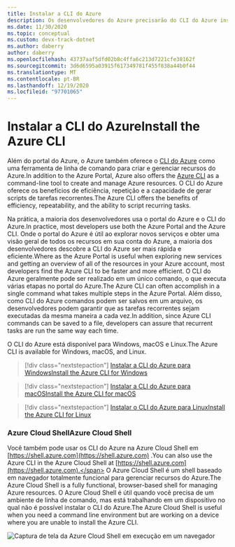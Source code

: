 ```yaml
---
title: Instalar a CLI do Azure
description: Os desenvolvedores do Azure precisarão do CLI do Azure instalado, portanto, este artigo descreve por que você precisa da CLI e onde baixá-la e instalá-la.
ms.date: 11/30/2020
ms.topic: conceptual
ms.custom: devx-track-dotnet
ms.author: daberry
author: daberry
ms.openlocfilehash: 43737aaf5dfd02b8c4ffa6c213d7221cfe38162f
ms.sourcegitcommit: 3d6d6595a03915f617349781f455f838a44b0f44
ms.translationtype: MT
ms.contentlocale: pt-BR
ms.lasthandoff: 12/19/2020
ms.locfileid: "97701065"
---
```

# <a name="install-the-azure-cli"></a><span data-ttu-id="97c33-103">Instalar a CLI do Azure</span><span class="sxs-lookup"><span data-stu-id="97c33-103">Install the Azure CLI</span></span>

<span data-ttu-id="97c33-104">Além do portal do Azure, o Azure também oferece o [CLI do Azure](/cli/azure/) como uma ferramenta de linha de comando para criar e gerenciar recursos do Azure.</span><span class="sxs-lookup"><span data-stu-id="97c33-104">In addition to the Azure Portal, Azure also offers the [Azure CLI](/cli/azure/) as a command-line tool to create and manage Azure resources.</span></span> <span data-ttu-id="97c33-105">O CLI do Azure oferece os benefícios de eficiência, repetição e a capacidade de gerar scripts de tarefas recorrentes.</span><span class="sxs-lookup"><span data-stu-id="97c33-105">The Azure CLI offers the benefits of efficiency, repeatability, and the ability to script recurring tasks.</span></span>  

<span data-ttu-id="97c33-106">Na prática, a maioria dos desenvolvedores usa o portal do Azure e o CLI do Azure.</span><span class="sxs-lookup"><span data-stu-id="97c33-106">In practice, most developers use both the Azure Portal and the Azure CLI.</span></span> <span data-ttu-id="97c33-107">Onde o portal do Azure é útil ao explorar novos serviços e obter uma visão geral de todos os recursos em sua conta do Azure, a maioria dos desenvolvedores descobre a CLI do Azure ser mais rápida e eficiente.</span><span class="sxs-lookup"><span data-stu-id="97c33-107">Where as the Azure Portal is useful when exploring new services and getting an overview of all of the resources in your Azure account, most developers find the Azure CLI to be faster and more efficient.</span></span>  <span data-ttu-id="97c33-108">O CLI do Azure geralmente pode ser realizado em um único comando, o que executa várias etapas no portal do Azure.</span><span class="sxs-lookup"><span data-stu-id="97c33-108">The Azure CLI can often accomplish in a single command what takes multiple steps in the Azure Portal.</span></span>  <span data-ttu-id="97c33-109">Além disso, como CLI do Azure comandos podem ser salvos em um arquivo, os desenvolvedores podem garantir que as tarefas recorrentes sejam executadas da mesma maneira a cada vez.</span><span class="sxs-lookup"><span data-stu-id="97c33-109">In addition, since Azure CLI commands can be saved to a file, developers can assure that recurrent tasks are run the same way each time.</span></span>

<span data-ttu-id="97c33-110">O CLI do Azure está disponível para Windows, macOS e Linux.</span><span class="sxs-lookup"><span data-stu-id="97c33-110">The Azure CLI is available for Windows, macOS, and Linux.</span></span>

> [!div class="nextstepaction"]
> [<span data-ttu-id="97c33-111">Instalar a CLI do Azure para Windows</span><span class="sxs-lookup"><span data-stu-id="97c33-111">Install the Azure CLI for Windows</span></span>](/cli/azure/install-azure-cli-windows?tabs=azure-cli)

> [!div class="nextstepaction"]
> [<span data-ttu-id="97c33-112">Instalar a CLI do Azure para macOS</span><span class="sxs-lookup"><span data-stu-id="97c33-112">Install the Azure CLI for macOS</span></span>](/cli/azure/install-azure-cli-macos)

> [!div class="nextstepaction"]
> [<span data-ttu-id="97c33-113">Instalar o CLI do Azure para Linux</span><span class="sxs-lookup"><span data-stu-id="97c33-113">Install the Azure CLI for Linux</span></span>](/cli/azure/install-azure-cli-linux)

### <a name="azure-cloud-shell"></a><span data-ttu-id="97c33-114">Azure Cloud Shell</span><span class="sxs-lookup"><span data-stu-id="97c33-114">Azure Cloud Shell</span></span>

<span data-ttu-id="97c33-115">Você também pode usar os CLI do Azure na Azure Cloud Shell em [https://shell.azure.com](https://shell.azure.com) .</span><span class="sxs-lookup"><span data-stu-id="97c33-115">You can also use the Azure CLI in the Azure Cloud Shell at [https://shell.azure.com](https://shell.azure.com).</span></span>  <span data-ttu-id="97c33-116">O Azure Cloud Shell é um shell baseado em navegador totalmente funcional para gerenciar recursos do Azure.</span><span class="sxs-lookup"><span data-stu-id="97c33-116">The Azure Cloud Shell is a fully functional, browser-based shell for managing Azure resources.</span></span>  <span data-ttu-id="97c33-117">O Azure Cloud Shell é útil quando você precisa de um ambiente de linha de comando, mas está trabalhando em um dispositivo no qual não é possível instalar o CLI do Azure.</span><span class="sxs-lookup"><span data-stu-id="97c33-117">The Azure Cloud Shell is useful when you need a command line environment but are working on a device where you are unable to install the Azure CLI.</span></span>

![Captura de tela da Azure Cloud Shell em execução em um navegador](media/azure-cloud-shell.png)
